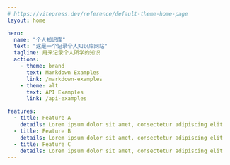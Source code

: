 ```yaml
---
# https://vitepress.dev/reference/default-theme-home-page
layout: home

hero:
  name: "个人知识库"
  text: "这是一个记录个人知识库网站"
  tagline: 用来记录个人所学的知识
  actions:
    - theme: brand
      text: Markdown Examples
      link: /markdown-examples
    - theme: alt
      text: API Examples
      link: /api-examples

features:
  - title: Feature A
    details: Lorem ipsum dolor sit amet, consectetur adipiscing elit
  - title: Feature B
    details: Lorem ipsum dolor sit amet, consectetur adipiscing elit
  - title: Feature C
    details: Lorem ipsum dolor sit amet, consectetur adipiscing elit
---
```


